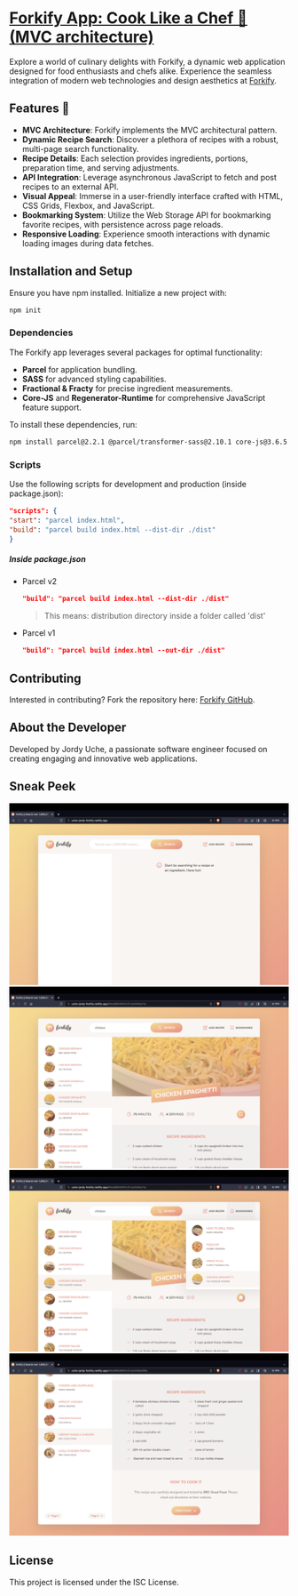 # [Forkify App: Cook Like a Chef 🍉 (MVC architecture)](https://uche-jordy-forkify.netlify.app/)

Explore a world of culinary delights with Forkify, a dynamic web application designed for food enthusiasts and chefs alike. Experience the seamless integration of modern web technologies and design aesthetics at [Forkify](https://uche-jordy-forkify.netlify.app/).

## Features 🍓

- **MVC Architecture**: Forkify implements the MVC architectural pattern.
- **Dynamic Recipe Search**: Discover a plethora of recipes with a robust, multi-page search functionality.
- **Recipe Details**: Each selection provides ingredients, portions, preparation time, and serving adjustments.
- **API Integration**: Leverage asynchronous JavaScript to fetch and post recipes to an external API.
- **Visual Appeal**: Immerse in a user-friendly interface crafted with HTML, CSS Grids, Flexbox, and JavaScript.
- **Bookmarking System**: Utilize the Web Storage API for bookmarking favorite recipes, with persistence across page reloads.
- **Responsive Loading**: Experience smooth interactions with dynamic loading images during data fetches.

## Installation and Setup

Ensure you have npm installed. Initialize a new project with:

```bash
npm init
```

### Dependencies

The Forkify app leverages several packages for optimal functionality:

- **Parcel** for application bundling.
- **SASS** for advanced styling capabilities.
- **Fractional & Fracty** for precise ingredient measurements.
- **Core-JS** and **Regenerator-Runtime** for comprehensive JavaScript feature support.

To install these dependencies, run:

```bash
npm install parcel@2.2.1 @parcel/transformer-sass@2.10.1 core-js@3.6.5 fractional@1.0.0 fracty@1.0.9 regenerator-runtime@0.13.7 sass@1.26.10

```

### Scripts

Use the following scripts for development and production (inside package.json):

```json
"scripts": {
"start": "parcel index.html",
"build": "parcel build index.html --dist-dir ./dist"
}
```

##### Inside package.json

- Parcel v2

  ```json
  "build": "parcel build index.html --dist-dir ./dist"
  ```
  > This means: distribution directory inside a folder called 'dist'

- Parcel v1
  ```json
  "build": "parcel build index.html --out-dir ./dist"
  ```

## Contributing

Interested in contributing? Fork the repository here: [Forkify GitHub](https://github.com/UniLife-Projects/forkify-deployed.git).

## About the Developer

Developed by Jordy Uche, a passionate software engineer focused on creating engaging and innovative web applications.

## Sneak Peek

![Forkify App Screenshot](images/1.png)
![Forkify App Interface](images/2.png)
![Forkify App Interface](images/3.png)
![Forkify App Interface](images/4.png)

## License

This project is licensed under the ISC License.
